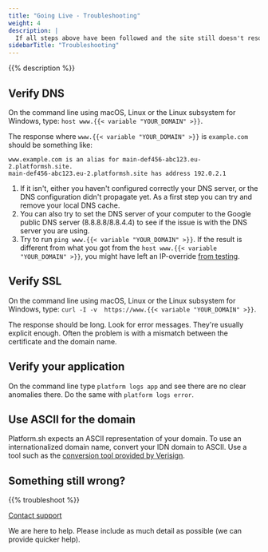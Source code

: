 ```yaml
---
title: "Going Live - Troubleshooting"
weight: 4
description: |
  If all steps above have been followed and the site still doesn't resolve (after waiting for the DNS update to propagate), here are a few simple self-help steps to take before contacting support.
sidebarTitle: "Troubleshooting"
---
```


{{% description %}}

## Verify DNS

On the command line using macOS, Linux or the Linux subsystem for Windows, type:
`host www.{{< variable "YOUR_DOMAIN" >}}`.

The response where `www.{{< variable "YOUR_DOMAIN" >}}` is `example.com` should be something like:

```text
www.example.com is an alias for main-def456-abc123.eu-2.platformsh.site.
main-def456-abc123.eu-2.platformsh.site has address 192.0.2.1
```

1. If it isn't, either you haven't configured correctly your DNS server, or the DNS configuration didn't propagate yet.
   As a first step you can try and remove your local DNS cache.
2. You can also try to set the DNS server of your computer to the Google public DNS server (8.8.8.8/8.8.4.4)
   to see if the issue is with the DNS server you are using.
3. Try to run `ping www.{{< variable "YOUR_DOMAIN" >}}`.
   If the result is different from what you got from the `host www.{{< variable "YOUR_DOMAIN" >}}`,
   you might have left an IP-override [from testing](checklist.md#2-test-your-site).

## Verify SSL

On the command line using macOS, Linux or the Linux subsystem for Windows,
type: `curl -I -v  https://www.{{< variable "YOUR_DOMAIN" >}}`.

The response should be long. Look for error messages.
They're usually explicit enough.
Often the problem is with a mismatch between the certificate and the domain name.

## Verify your application

On the command line type `platform logs app` and see there are no clear anomalies there.
Do the same with `platform logs error`.

## Use ASCII for the domain

Platform.sh expects an ASCII representation of your domain.
To use an internationalized domain name, convert your IDN domain to ASCII.
Use a tool such as the [conversion tool provided by Verisign](https://www.verisign.com/en_US/channel-resources/domain-registry-products/idn/idn-conversion-tool/index.xhtml).

## Something still wrong?

{{% troubleshoot %}}

[Contact support](/overview/get-support.md)

We are here to help. Please include as much detail as possible (we can provide quicker help).
